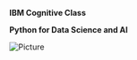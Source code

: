 **IBM Cognitive Class**

**Python for Data Science and AI**

![Picture](https://s3-api.us-geo.objectstorage.softlayer.net/cf-courses-data/CognitiveClass/PY0101EN/Ad/CCLog.png)
